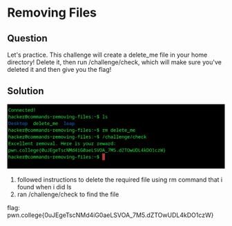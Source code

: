 # Removing Files
## Question
Let's practice. This challenge will create a delete_me file in your home directory! Delete it, then run /challenge/check, which will make sure you've deleted it and then give you the flag!


## Solution
![](./images/7.jpg)
1. followed instructions to delete the required file using rm command that i found when i did ls
2. ran /challenge/check to find the file

flag: pwn.college{0uJEgeTscNMd4iG0aeLSVOA_7M5.dZTOwUDL4kDO1czW}
